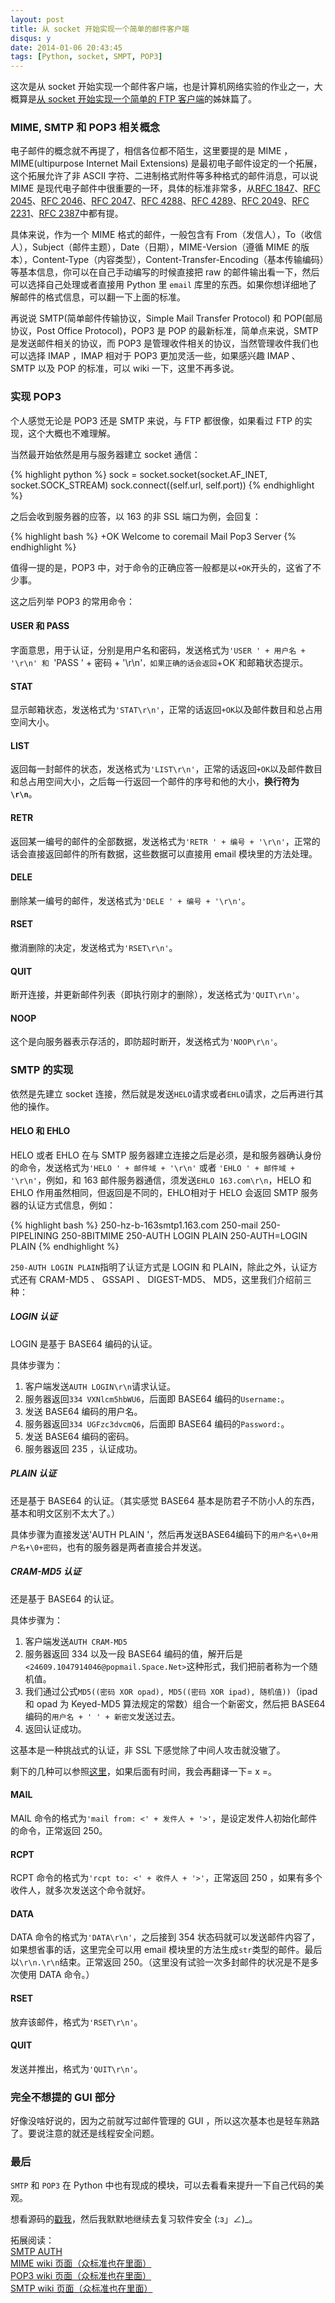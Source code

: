 ```yaml
---
layout: post
title: 从 socket 开始实现一个简单的邮件客户端
disqus: y
date: 2014-01-06 20:43:45
tags: [Python, socket, SMPT, POP3]
---
```


这次是从 socket 开始实现一个邮件客户端，也是计算机网络实验的作业之一，大概算是[从 socket 开始实现一个简单的 FTP 客户端](http://blog.brickgao.com/2014/01/05/ftp-from-socket.html)的姊妹篇了。

### MIME, SMTP 和 POP3 相关概念

电子邮件的概念就不再提了，相信各位都不陌生，这里要提的是 MIME ， MIME(ultipurpose Internet Mail Extensions) 是最初电子邮件设定的一个拓展，这个拓展允许了非 ASCII 字符、二进制格式附件等多种格式的邮件消息，可以说 MIME 是现代电子邮件中很重要的一环，具体的标准非常多，从[RFC 1847](http://tools.ietf.org/html/rfc1847)、[RFC 2045](http://tools.ietf.org/html/rfc2045)、[RFC 2046](http://tools.ietf.org/html/rfc2046)、[RFC 2047](http://tools.ietf.org/html/rfc2047)、[RFC 4288](http://tools.ietf.org/html/rfc4288)、[RFC 4289](http://tools.ietf.org/html/rfc4289)、[RFC 2049](http://tools.ietf.org/html/rfc2049)、[RFC 2231](http://tools.ietf.org/html/rfc2231)、[RFC 2387](http://tools.ietf.org/html/rfc2387)中都有提。

具体来说，作为一个 MIME 格式的邮件，一般包含有 From（发信人），To（收信人），Subject（邮件主题），Date（日期），MIME-Version（遵循 MIME 的版本），Content-Type（内容类型），Content-Transfer-Encoding（基本传输编码）等基本信息，你可以在自己手动编写的时候直接把 raw 的邮件输出看一下，然后可以选择自己处理或者直接用 Python 里 `email` 库里的东西。如果你想详细地了解邮件的格式信息，可以翻一下上面的标准。

再说说 SMTP(简单邮件传输协议，Simple Mail Transfer Protocol) 和 POP(邮局协议，Post Office Protocol)，POP3 是 POP 的最新标准，简单点来说，SMTP 是发送邮件相关的协议，而 POP3 是管理收件相关的协议，当然管理收件我们也可以选择 IMAP ，IMAP 相对于 POP3 更加灵活一些，如果感兴趣 IMAP 、 SMTP 以及 POP 的标准，可以 wiki 一下，这里不再多说。

### 实现 POP3

个人感觉无论是 POP3 还是 SMTP 来说，与 FTP 都很像，如果看过 FTP 的实现，这个大概也不难理解。

当然最开始依然是用与服务器建立 socket 通信：

{% highlight python %}
sock = socket.socket(socket.AF_INET, socket.SOCK_STREAM)
sock.connect((self.url, self.port))
{% endhighlight %}

之后会收到服务器的应答，以 163 的非 SSL 端口为例，会回复：

{% highlight bash %}
+OK Welcome to coremail Mail Pop3 Server
{% endhighlight %}

值得一提的是，POP3 中，对于命令的正确应答一般都是以`+OK`开头的，这省了不少事。

这之后列举 POP3 的常用命令：

#### USER 和 PASS

字面意思，用于认证，分别是用户名和密码，发送格式为`'USER ' + 用户名 + '\r\n' 和 `'PASS ' + 密码 + '\r\n'`，如果正确的话会返回`+OK`和邮箱状态提示。

#### STAT

显示邮箱状态，发送格式为`'STAT\r\n'`，正常的话返回`+OK`以及邮件数目和总占用空间大小。

#### LIST

返回每一封邮件的状态，发送格式为`'LIST\r\n'`，正常的话返回`+OK`以及邮件数目和总占用空间大小，之后每一行返回一个邮件的序号和他的大小，**换行符为`\r\n`**。

#### RETR

返回某一编号的邮件的全部数据，发送格式为`'RETR ' + 编号 + '\r\n'`，正常的话会直接返回邮件的所有数据，这些数据可以直接用 email 模块里的方法处理。

#### DELE

删除某一编号的邮件，发送格式为`'DELE ' + 编号 + '\r\n'`。

#### RSET

撤消删除的决定，发送格式为`'RSET\r\n'`。

#### QUIT

断开连接，并更新邮件列表（即执行刚才的删除），发送格式为`'QUIT\r\n'`。

#### NOOP

这个是向服务器表示存活的，即防超时断开，发送格式为`'NOOP\r\n'`。

### SMTP 的实现

依然是先建立 socket 连接，然后就是发送`HELO`请求或者`EHLO`请求，之后再进行其他的操作。

#### HELO 和 EHLO

HELO 或者 EHLO 在与 SMTP 服务器建立连接之后是必须，是和服务器确认身份的命令，发送格式为`'HELO ' + 邮件域 + '\r\n'` 或者 `'EHLO ' + 邮件域 + '\r\n'`，例如，和 163 邮件服务器通信，须发送`EHLO 163.com\r\n`，HELO 和 EHLO 作用虽然相同，但返回是不同的，EHLO相对于 HELO 会返回 SMTP 服务器的认证方式信息，例如：

{% highlight bash %}
250-hz-b-163smtp1.163.com
250-mail
250-PIPELINING
250-8BITMIME
250-AUTH LOGIN PLAIN
250-AUTH=LOGIN PLAIN
{% endhighlight %}

`250-AUTH LOGIN PLAIN`指明了认证方式是 LOGIN 和 PLAIN，除此之外，认证方式还有 CRAM-MD5 、 GSSAPI 、 DIGEST-MD5、 MD5，这里我们介绍前三种：

##### LOGIN 认证

LOGIN 是基于 BASE64 编码的认证。

具体步骤为：

1. 客户端发送`AUTH LOGIN\r\n`请求认证。
2. 服务器返回`334 VXNlcm5hbWU6`，后面即 BASE64 编码的`Username:`。
3. 发送 BASE64 编码的用户名。
4. 服务器返回`334 UGFzc3dvcmQ6`，后面即 BASE64 编码的`Password:`。
5. 发送 BASE64 编码的密码。
6. 服务器返回 235 ，认证成功。

##### PLAIN 认证

还是基于 BASE64 的认证。（其实感觉 BASE64 基本是防君子不防小人的东西，基本和明文区别不太大了。）

具体步骤为直接发送'AUTH PLAIN '，然后再发送BASE64编码下的`用户名+\0+用户名+\0+密码`，也有的服务器是两者直接合并发送。

##### CRAM-MD5 认证

还是基于 BASE64 的认证。

具体步骤为：

1. 客户端发送`AUTH CRAM-MD5`
2. 服务器返回 334 以及一段 BASE64 编码的值，解开后是`<24609.1047914046@popmail.Space.Net>`这种形式，我们把前者称为一个随机值。
3. 我们通过公式`MD5((密码 XOR opad), MD5((密码 XOR ipad), 随机值))`（ipad 和 opad 为 Keyed-MD5 算法规定的常数）组合一个新密文，然后把 BASE64 编码的`用户名 + ' ' + 新密文`发送过去。
4. 返回认证成功。

这基本是一种挑战式的认证，非 SSL 下感觉除了中间人攻击就没辙了。

剩下的几种可以参照[这里](http://www.fehcom.de/qmail/smtpauth.html)，如果后面有时间，我会再翻译一下= x =。

#### MAIL

MAIL 命令的格式为`'mail from: <' + 发件人 + '>'`，是设定发件人初始化邮件的命令，正常返回 250。

#### RCPT

RCPT 命令的格式为`'rcpt to: <' + 收件人 + '>'`，正常返回 250 ，如果有多个收件人，就多次发送这个命令就好。

#### DATA

DATA 命令的格式为`'DATA\r\n'`，之后接到 354 状态码就可以发送邮件内容了，如果想省事的话，这里完全可以用 email 模块里的方法生成`str`类型的邮件。最后以`\r\n.\r\n`结束。正常返回 250。（这里没有试验一次多封邮件的状况是不是多次使用 DATA 命令。）

#### RSET

放弃该邮件，格式为`'RSET\r\n'`。

#### QUIT

发送并推出，格式为`'QUIT\r\n'`。

### 完全不想提的 GUI 部分

好像没啥好说的，因为之前就写过邮件管理的 GUI ，所以这次基本也是轻车熟路了。要说注意的就还是线程安全问题。

### 最后

`SMTP` 和 `POP3` 在 Python 中也有现成的模块，可以去看看来提升一下自己代码的美观。

想看源码的[戳我](https://github.com/brickgao/SimpleMail)，然后我默默地继续去复习软件安全 (:з」∠)_。

拓展阅读：  
[SMTP AUTH](http://www.fehcom.de/qmail/smtpauth.html)  
[MIME wiki 页面（众标准也在里面）](http://zh.wikipedia.org/zh-cn/%E5%A4%9A%E7%94%A8%E9%80%94%E4%BA%92%E8%81%AF%E7%B6%B2%E9%83%B5%E4%BB%B6%E6%93%B4%E5%B1%95)  
[POP3 wiki 页面（众标准也在里面）](http://zh.wikipedia.org/zh-cn/%E9%83%B5%E5%B1%80%E5%8D%94%E5%AE%9A)  
[SMTP wiki 页面（众标准也在里面）](http://zh.wikipedia.org/wiki/%E7%AE%80%E5%8D%95%E9%82%AE%E4%BB%B6%E4%BC%A0%E8%BE%93%E5%8D%8F%E8%AE%AE)  

